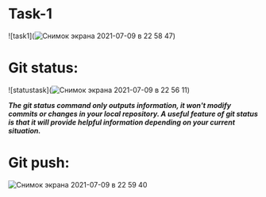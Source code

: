 # Task-1
![task1](![Снимок экрана 2021-07-09 в 22 58 47](https://user-images.githubusercontent.com/87206838/125130198-498f1080-e109-11eb-9ba6-1e49c04cb15c.png))

# Git status:

![statustask](![Снимок экрана 2021-07-09 в 22 56 11](https://user-images.githubusercontent.com/87206838/125130145-2d8b6f00-e109-11eb-9a4f-7117d3c43d50.png))

***The git status command only outputs information, it won't modify commits or changes in your local repository. A useful feature of git status is that it will provide helpful information depending on your current situation.***

# Git push:

![Снимок экрана 2021-07-09 в 22 59 40](https://user-images.githubusercontent.com/87206838/125130293-6deaed00-e109-11eb-8f00-303d0a11e279.png)



